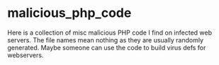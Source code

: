 # malicious_php_code
Here is a collection of misc malicious PHP code I find on infected web servers. The file names mean nothing as they are usually randomly generated. Maybe someone can use the code to build virus defs for webservers.
